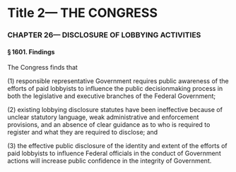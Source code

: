 
# Title 2— THE CONGRESS
### CHAPTER 26— DISCLOSURE OF LOBBYING ACTIVITIES
#### § 1601. Findings

The Congress finds that

(1) responsible representative Government requires public awareness of the efforts of paid lobbyists to influence the public decisionmaking process in both the legislative and executive branches of the Federal Government;

(2) existing lobbying disclosure statutes have been ineffective because of unclear statutory language, weak administrative and enforcement provisions, and an absence of clear guidance as to who is required to register and what they are required to disclose; and

(3) the effective public disclosure of the identity and extent of the efforts of paid lobbyists to influence Federal officials in the conduct of Government actions will increase public confidence in the integrity of Government.
